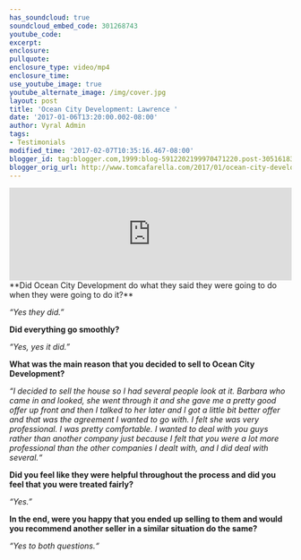 ```yaml
---
has_soundcloud: true
soundcloud_embed_code: 301268743
youtube_code:
excerpt:
enclosure:
pullquote:
enclosure_type: video/mp4
enclosure_time:
use_youtube_image: true
youtube_alternate_image: /img/cover.jpg
layout: post
title: 'Ocean City Development: Lawrence '
date: '2017-01-06T13:20:00.002-08:00'
author: Vyral Admin
tags:
- Testimonials
modified_time: '2017-02-07T10:35:16.467-08:00'
blogger_id: tag:blogger.com,1999:blog-5912202199970471220.post-3051618336626159818
blogger_orig_url: http://www.tomcafarella.com/2017/01/ocean-city-development-lawrence.html
---
```

<iframe width="100%" height="166" scrolling="no" frameborder="no" src="https://w.soundcloud.com/player/?url=https%3A//api.soundcloud.com/tracks/301268743&amp;color=ff5500"></iframe>
**Did Ocean City Development do what they said they were going to do when they were going to do it?**

*“Yes they did.”*

**Did everything go smoothly?**

*“Yes, yes it did.”*

**What was the main reason that you decided to sell to Ocean City Development?**

*“I decided to sell the house so I had several people look at it. Barbara who came in and looked, she went through it and she gave me a pretty good offer up front and then I talked to her later and I got a little bit better offer and that was the agreement I wanted to go with. I felt she was very professional. I was pretty comfortable. I wanted to deal with you guys rather than another company just because I felt that you were a lot more professional than the other companies I dealt with, and I did deal with several.“*

**Did you feel like they were helpful throughout the process and did you feel that you were treated fairly?**

*“Yes.”*

**In the end, were you happy that you ended up selling to them and would you recommend another seller in a similar situation do the same?**

*“Yes to both questions.“*
